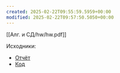 ```yaml
---
created: 2025-02-22T09:55:59.5959+00:00
modified: 2025-02-22T09:57:50.5050+00:00
---
```

[[Алг. и СД/hw/hw.pdf]]

Исходники:
- [Отчёт](https://github.com/IAmProgrammist/lab_materials/tree/main/%D0%90%D0%BB%D0%B3.%20%D0%B8%20%D0%A1%D0%94/hw)
- [Код](https://github.com/IAmProgrammist/CNuke)
